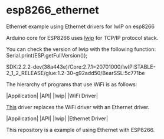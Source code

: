# esp8266_ethernet
Ethernet example using Ethernet drivers for lwIP on esp8266

Arduino core for ESP8266 uses [lwip](https://savannah.nongnu.org/projects/lwip/) for TCP/IP protocol stack.

You can check the version of lwip with the following function: Serial.print(ESP.getFullVersion());

SDK:2.2.2-dev(38a443e)/Core:2.7.1=20701000/lwIP:STABLE-2_1_2_RELEASE/glue:1.2-30-g92add50/BearSSL:5c771be

The hierarchy of programs that use WiFi is as follows:


|Appilication|
|API|
|lwip|
|WiFi Driver|



[This](https://github.com/d-a-v/W5500lwIP) driver replaces the WiFi driver with an Ethernet driver.

|Appilication|
|API|
|lwip|
|Ethernet Driver|


This repository is a example of using Ethernet with ESP8266.
